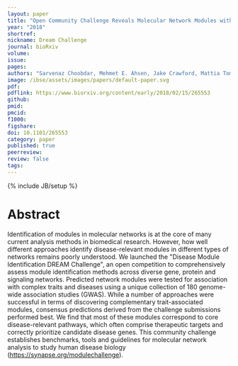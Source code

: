 ```yaml
---
layout: paper
title: "Open Community Challenge Reveals Molecular Network Modules with Key Roles in Diseases"
year: "2018"
shortref: 
nickname: Dream Challenge
journal: bioRxiv
volume: 
issue: 
pages: 
authors: "Sarvenaz Choobdar, Mehmet E. Ahsen, Jake Crawford, Mattia Tomasoni, David Lamparter, Junyuan Lin, Benjamin Hescott, Xiaozhe Hu, Johnathan Mercer, Ted Natoli, Rajiv Narayan, The DREAM Module Identification Challenge Consortium, Aravind Subramanian, Gustavo Stolovitzky, Zoltán Kutalik, Kasper Lage, Donna K. Slonim, Julio Saez-Rodriguez, Lenore J. Cowen, Sven Bergmann, Daniel Marbach"
image: /ibse/assets/images/papers/default-paper.svg
pdf: 
pdflink: https://www.biorxiv.org/content/early/2018/02/15/265553
github:
pmid: 
pmcid: 
f1000: 
figshare: 
doi: 10.1101/265553
category: paper
published: true
peerreview: 
review: false
tags: 
---
```


{% include JB/setup %}

# Abstract 

Identification of modules in molecular networks is at the core of many current analysis methods in biomedical research. However, how well different approaches identify disease-relevant modules in different types of networks remains poorly understood. We launched the "Disease Module Identification DREAM Challenge", an open competition to comprehensively assess module identification methods across diverse gene, protein and signaling networks. Predicted network modules were tested for association with complex traits and diseases using a unique collection of 180 genome-wide association studies (GWAS). While a number of approaches were successful in terms of discovering complementary trait-associated modules, consensus predictions derived from the challenge submissions performed best. We find that most of these modules correspond to core disease-relevant pathways, which often comprise therapeutic targets and correctly prioritize candidate disease genes. This community challenge establishes benchmarks, tools and guidelines for molecular network analysis to study human disease biology (https://synapse.org/modulechallenge).
